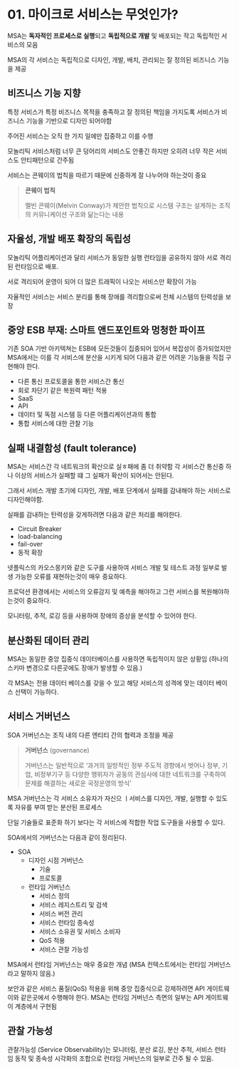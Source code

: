 # 01. 마이크로 서비스는 무엇인가?
MSA는 **독자적인 프로세스로 실행**되고 **독립적으로 개발** 및 배포되는 작고 독립적인 서비스의 모음

MSA의 각 서비스는 독립적으로 디자인, 개발, 배치, 관리되는 잘 정의된 비즈니스 기능을 제공

## 비즈니스 기능 지향
특정 서비스가 특정 비즈니스 목적을 충족하고 잘 정의된 책임을 가지도록 서비스가 비즈니스 기능을 기반으로 디자인 되어야함 

주어진 서비스는 오직 한 가지 일에만 집중하고 이를 수행

모놀리틱 서비스처럼 너무 큰 덩어리의 서비스도 안좋긴 하지만 오히려 너무 작은 서비스도 안티패턴으로 간주됨

서비스는 콘웨이의 법칙을 따르기 때문에 신중하게 잘 나누어야 하는것이 중요

> **콘웨이 법칙**
> 
> 멜빈 콘웨이(Melvin Conway)가 제안한 법칙으로 시스템 구조는 설계하는 조직의 커뮤니케이션 구조와 닮는다는 내용

## 자율성, 개발 배포 확장의 독립성
모놀리틱 어플리케이션과 달리 서비스가 동일한 실행 런타임을 공유하지 않아 서로 격리된 런타임으로 배포.

서로 격리되어 운영이 되어 더 많은 트래픽이 나오는 서비스만 확장이 가능

자율적인 서비스는 서비스 분리를 통해 장애를 격리함으로써 전체 시스템의 탄력성을 보장

## 중앙 ESB 부재: 스마트 앤드포인트와 멍청한 파이프
기존 SOA 기반 아키텍쳐는 ESB에 모든것들이 집중되어 있어서 복잡성이 증가되었지만
MSA에서는 이를 각 서비스에 분산을 시키게 되어 다음과 같은 어려운 기능들을 직접 구현해야 한다.

- 다른 통신 프로토콜을 통한 서비스간 통신
- 회로 차단기 같은 복원력 패턴 적용
- SaaS
- API
- 데이터 및 독점 시스템 등 다른 어플리케이션과의 통합
- 통합 서비스에 대한 관찰 기능

## 실패 내결함성 (fault tolerance)
MSA는 서비스간 각 네트워크의 확산으로 실ㅎ패에 좀 더 취약함
각 서비스간 통신중 하나 이상의 서비스가 실패할 떄 그 실패가 확산이 되어서는 안된다.

그래서 서비스 개발 초기에 디자인, 개발, 배포 단계에서 실패를 감내해야 하는 서비스로 디자인해야함.

실패를 감내하는 탄력성을 갖게하려면 다음과 같은 처리를 해야한다. 
- Circuit Breaker
- load-balancing
- fail-over
- 동적 확장

넷플릭스의 카오스몽키와 같은 도구를 사용하여 서비스 개발 및 테스트 과정 일부로 발생 가능한 오류를 재현하는것이 매우 중요하다.

프로덕션 환경에서는 서비스의 오류감지 및 예측을 해야하고 그런 서비스를 복원해야하는것이 중요하다.

모니터링, 추적, 로깅 등을 사용하여 장애의 증상을 분석할 수 있어야 한다.

## 분산화된 데이터 관리
MSA는 동일한 중앙 집중식 데이터베이스를 사용하면 독립적이지 않은 상황임
(하나의 스키마 변경으로 다른곳에도 장애가 발생할 수 있음.)

각 MSA는 전용 데이터 베이스를 갖을 수 있고 해당 서비스의 성격에 맞는 데이터 베이스 선택이 가능하다.

## 서비스 거버넌스
SOA 거버넌스는 조직 내의 다른 엔티티 간의 협력과 조정을 제공

> **거버넌스** (governance)
> 
> 거버넌스는 일반적으로 ‘과거의 일방적인 정부 주도적 경향에서 벗어나 정부, 기업, 비정부기구 등 다양한 행위자가 공동의 관심사에 대한 네트워크를 구축하여 문제를 해결하는 새로운 국정운영의 방식’

MSA 거버넌스는 각 서비스 소유자가 자신으 ㅣ서비스를 디자인, 개발, 실행할 수 있도록 자유를 부여 받는 분산된 프로세스

단일 기술들로 표준화 하기 보다는 각 서비스에 적합한 작업 도구들을 사용할 수 있다.

SOA에서의 거버넌스는 다음과 같이 정리된다.

- SOA 
  - 디자인 시점 거버넌스
    - 기술
    - 프로토콜
  - 런타임 거버넌스
    - 서비스 정의
    - 서비스 레지스트리 및 검색
    - 서비스 버전 관리
    - 서비스 런타임 종속성
    - 서비스 소유권 및 서비스 소비자
    - QoS 적용
    - 서비스 관찰 가능성
    
MSA에서 런타임 거버넌스는 매우 중요한 개념 
(MSA 컨텍스트에서는 런타임 거버넌스라고 말하지 않음.)

보안과 같은 서비스 품질(QoS) 적용을 위해 중앙 집중식으로 강제하려면 API 게이트웨이와 같은곳에서 수행해야 한다.
MSA는 런타임 거버넌스 측면의 일부는 API 게이트웨이 계층에서 구현됨

## 관찰 가능성
관찰가능성 (Service Observability)는 모니터링, 분산 로깅, 분산 추적, 서비스 런타임 동작 및 종속성 시각화의 조합으로 런타임 거버넌스의 일부로 간주 될 수 있음.
